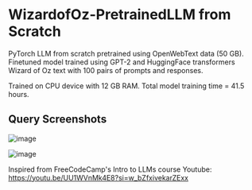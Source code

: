 # WizardofOz-PretrainedLLM from Scratch

PyTorch LLM from scratch pretrained using OpenWebText data (50 GB). Finetuned model trained using GPT-2 and HuggingFace transformers Wizard of Oz text with 100 pairs of prompts and responses. 

Trained on CPU device with 12 GB RAM. Total model training time = 41.5 hours.

## Query Screenshots

![image](https://github.com/ksharma200/WizardofOz-PretrainedLLM/assets/156555405/4884394e-ce31-4ea8-ae78-2f1a9d03a145)

![image](https://github.com/ksharma200/WizardofOz-PretrainedLLM/assets/156555405/1cb58f17-075a-4f6b-8909-b8c26c935fe6)


Inspired from FreeCodeCamp's Intro to LLMs course
Youtube: https://youtu.be/UU1WVnMk4E8?si=w_bZfxivekarZExx

